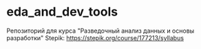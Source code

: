 # eda_and_dev_tools
Репозиторий для курса "Разведочный анализ данных и основы разработки" Stepik: https://stepik.org/course/177213/syllabus
